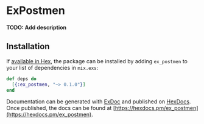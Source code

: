 # ExPostmen

**TODO: Add description**

## Installation

If [available in Hex](https://hex.pm/docs/publish), the package can be installed
by adding `ex_postmen` to your list of dependencies in `mix.exs`:

```elixir
def deps do
  [{:ex_postmen, "~> 0.1.0"}]
end
```

Documentation can be generated with [ExDoc](https://github.com/elixir-lang/ex_doc)
and published on [HexDocs](https://hexdocs.pm). Once published, the docs can
be found at [https://hexdocs.pm/ex_postmen](https://hexdocs.pm/ex_postmen).

